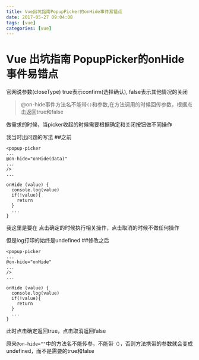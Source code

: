```yaml
---
title: Vue出坑指南PopupPicker的onHide事件易错点
date: 2017-05-27 09:04:08
tags: [vue]
categories: [vue]
---
```



# Vue 出坑指南 PopupPicker的onHide事件易错点

官网说参数(closeType) true表示confirm(选择确认), false表示其他情况的关闭
>@on-hide事件方法名不能带`()`和参数,在方法调用的时候回传参数，根据点击返回true和false

做需求的时候，当picker收起的时候需要根据确定和关闭按钮做不同操作

我当时出问题的写法
##之前
```
<popup-picker 
... 
@on-hide="onHide(data)"
...
/>
...

onHide (value) {
  console.log(value)
  if(!value){
    return
  }
  ...
}

```
我这里是要在
点击确定的时候执行相关操作，点击取消的时候不做任何操作

但是log打印的始终是undefined
##修改之后
```
<popup-picker 
... 
@on-hide="onHide"
...
/>
...

onHide (value) {
  console.log(value)
  if(!value){
    return
  }
  ...
}

```
此时点击确定返回true，点击取消返回false

原来`@on-hide=""`中的方法名不能传参，不能带`（）`，否则方法携带的参数就会变成undefined，而不是需要的true和false

